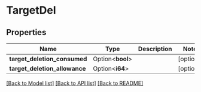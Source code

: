 # TargetDel

## Properties

Name | Type | Description | Notes
------------ | ------------- | ------------- | -------------
**target_deletion_consumed** | Option<**bool**> |  | [optional]
**target_deletion_allowance** | Option<**i64**> |  | [optional]

[[Back to Model list]](../README.md#documentation-for-models) [[Back to API list]](../README.md#documentation-for-api-endpoints) [[Back to README]](../README.md)


